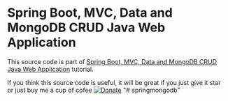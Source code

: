 # Spring Boot, MVC, Data and MongoDB CRUD Java Web Application

This source code is part of [Spring Boot, MVC, Data and MongoDB CRUD Java Web Application](https://www.djamware.com/post/59b606e280aca768e4d2b13b/spring-boot-mvc-data-and-mongodb-crud-java-web-application) tutorial.

If you think this source code is useful, it will be great if you just give it star or just buy me a cup of cofee [![Donate](https://img.shields.io/badge/Donate-PayPal-green.svg)](https://www.paypal.com/cgi-bin/webscr?cmd=_s-xclick&hosted_button_id=Q5WK24UVWUGBN)
"# springmongodb" 
